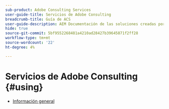 ```yaml
---
sub-product: Adobe Consulting Services
user-guide-title: Servicios de Adobe Consulting
breadcrumb-title: Guía de ACS
user-guide-description: AEM Documentación de las soluciones creadas por ACS para usarlas con el servicio de soporte de.
hide: true
source-git-commit: 5bf9552268481a4210ad28427b39645871f2ff28
workflow-type: tm+mt
source-wordcount: '22'
ht-degree: 4%

---
```



# Servicios de Adobe Consulting {#using}

+ [Información general](overview.md)
